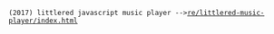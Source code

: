 `(2017) littlered javascript music player -->`<a href="https://experimentalarchives.github.io/re/index.html">`re/littlered-music-player/index.html`</a>
